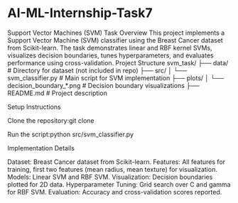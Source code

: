 # AI-ML-Internship-Task7

Support Vector Machines (SVM) Task
Overview
This project implements a Support Vector Machine (SVM) classifier using the Breast Cancer dataset from Scikit-learn. The task demonstrates linear and RBF kernel SVMs, visualizes decision boundaries, tunes hyperparameters, and evaluates performance using cross-validation.
Project Structure
svm_task/
├── data/                      # Directory for dataset (not included in repo)
├── src/
│   └── svm_classifier.py      # Main script for SVM implementation
├── plots/
│   └── decision_boundary_*.png # Decision boundary visualizations
├── README.md                  # Project description


Setup Instructions

Clone the repository:git clone <your-repo-link>

Run the script:python src/svm_classifier.py



Implementation Details

Dataset: Breast Cancer dataset from Scikit-learn.
Features: All features for training, first two features (mean radius, mean texture) for visualization.
Models: Linear SVM and RBF SVM.
Visualization: Decision boundaries plotted for 2D data.
Hyperparameter Tuning: Grid search over C and gamma for RBF SVM.
Evaluation: Accuracy and cross-validation scores reported.

